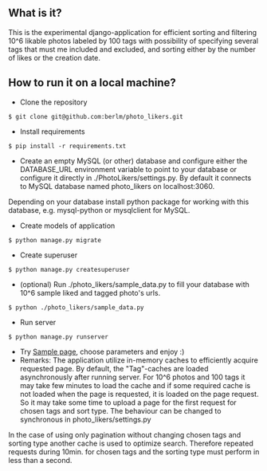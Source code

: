 ## What is it?

This is the experimental django-application for efficient sorting 
and filtering 10^6 likable photos labeled by 100 tags with possibility of 
specifying several tags that must me included and excluded, 
and sorting either by the number of likes or the creation date. 

## How to run it on a local machine?

* Clone the repository
```
$ git clone git@github.com:berlm/photo_likers.git
```
* Install requirements
```
$ pip install -r requirements.txt
```
* Create an empty MySQL (or other) database and configure either 
the DATABASE_URL environment variable to point to your database 
or configure it directly in ./PhotoLikers/settings.py. By default 
it connects to MySQL database named photo_likers on localhost:3060.

Depending on your database install python package for working with this database,
e.g. mysql-python or mysqlclient for MySQL.
 
* Create models of application
```
$ python manage.py migrate
```
* Create superuser 
```
$ python manage.py createsuperuser
```
* (optional) Run ./photo_likers/sample_data.py to fill your database with 
10^6 sample liked and tagged photo's urls. 
```
$ python ./photo_likers/sample_data.py
```
* Run server 
```
$ python manage.py runserver
```
* Try [Sample page](http://127.0.0.1:8000/photos/sort=0&tags=&page=1), 
 choose parameters and enjoy :)
* Remarks: 
The application utilize in-memory caches to efficiently 
acquire requested page. By default, the "Tag"-caches are loaded asynchronously 
after running server. For 10^6 photos and 100 tags it may take few minutes 
to load the cache and if some required cache is not loaded when the 
page is requested, it is loaded on the page request. So it may take some 
time to upload a page for the first request for chosen tags and sort type.
The behaviour can be changed to synchronous in photo_likers/settings.py 

In the case of using only pagination without changing chosen tags and 
sorting type another cache is used to optimize search. Therefore repeated 
requests during 10min. for chosen tags and the sorting type must perform 
in less than a second.  
